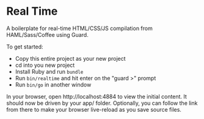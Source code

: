 # Real Time

A boilerplate for real-time HTML/CSS/JS compilation from HAML/Sass/Coffee using Guard. 

To get started:

* Copy this entire project as your new project
* cd into you new project
* Install Ruby and run `bundle`
* Run `bin/realtime` and hit enter on the "guard >" prompt
* Run `bin/go` in another window

In your browser, open http://localhost:4884 to view the initial content. It should now be driven by your app/ folder. Optionally, you can follow the link from there to make your browser live-reload as you save source files.
